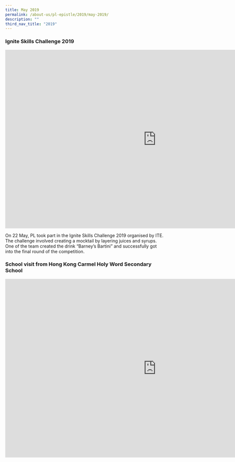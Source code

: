```yaml
---
title: May 2019
permalink: /about-us/pl-epistle/2019/may-2019/
description: ""
third_nav_title: "2019"
---
```

### Ignite Skills Challenge 2019

<iframe allowfullscreen="true" height="569" width="960" frameborder="0" src="https://docs.google.com/presentation/d/e/2PACX-1vTJNlFHgvXp5umHeVDCz7sevxYfuWAbvyhxJG5QH6bUs2LwNgWeruCvMBmMUAbBAepE71lI0mqtbaxO/embed?start=true&amp;loop=true&amp;delayms=3000"></iframe>

On 22 May, PL took part in the Ignite Skills Challenge 2019 organised by ITE. The challenge involved creating a mocktail by layering juices and syrups. One of the team created the drink “Barney’s Bartini” and successfully&nbsp;got into the final round of the competition.

### School visit from Hong Kong Carmel Holy Word Secondary School

<iframe allowfullscreen="true" height="569" width="960" frameborder="0" src="https://docs.google.com/presentation/d/e/2PACX-1vR7L_Kr_AJ013tqZY3mj5PxgoWuoVLra6p8tZxXPiH80Hgc9dHrU1BbnYTf66h9K4sx9gELkDin1Ykt/embed?start=true&amp;loop=true&amp;delayms=3000"></iframe>

